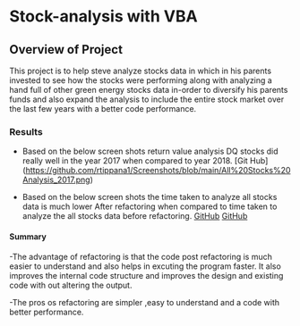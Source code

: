 # Stock-analysis with VBA

## Overview of Project
This project is to help steve analyze stocks data in which in his parents invested to see how the stocks were performing along with analyzing a hand full of other green energy stocks data in-order to diversify his parents funds and also expand the analysis to include the entire stock market over the last few years with a better code performance.

### Results
- Based on the below screen shots return value analysis DQ stocks did really well in the year 2017 when compared to year 2018.
  [Git Hub] (https://github.com/rtippana1/Screenshots/blob/main/All%20Stocks%20Analysis_2017.png)


- Based on the below screen shots the time taken to analyze all stocks data is much lower 
After refactoring when compared to time taken to analyze the all stocks data before refactoring. 
  [GitHub](https://github.com/rtippana1/Screenshots/VBA_Challenge_2017.png)
  [GitHub](https://github.com/rtippana1/Screenshots/VBA_Challenge_2018.png)

#### Summary
-The advantage of refactoring is that the code post refactoring is much easier to understand and also helps in excuting the program faster. It also improves the internal code structure and improves the design and existing code with out altering the output.

-The pros os refactoring are simpler ,easy to understand and a code with better performance. 
